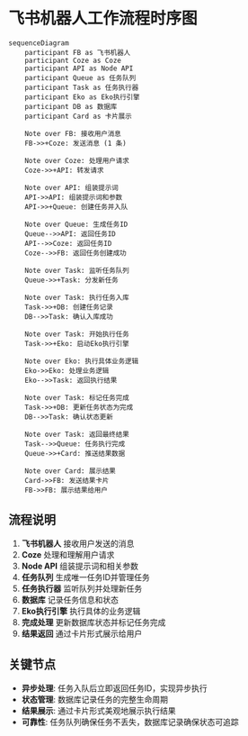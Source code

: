 # 飞书机器人工作流程时序图

```mermaid
sequenceDiagram
    participant FB as 飞书机器人
    participant Coze as Coze
    participant API as Node API
    participant Queue as 任务队列
    participant Task as 任务执行器
    participant Eko as Eko执行引擎
    participant DB as 数据库
    participant Card as 卡片展示

    Note over FB: 接收用户消息
    FB->>+Coze: 发送消息 (1 条)
    
    Note over Coze: 处理用户请求
    Coze->>+API: 转发请求
    
    Note over API: 组装提示词
    API->>API: 组装提示词和参数
    API->>+Queue: 创建任务并入队
    
    Note over Queue: 生成任务ID
    Queue-->>API: 返回任务ID
    API-->>Coze: 返回任务ID
    Coze-->>FB: 返回任务创建成功
    
    Note over Task: 监听任务队列
    Queue->>+Task: 分发新任务
    
    Note over Task: 执行任务入库
    Task->>+DB: 创建任务记录
    DB-->>Task: 确认入库成功
    
    Note over Task: 开始执行任务
    Task->>+Eko: 启动Eko执行引擎
    
    Note over Eko: 执行具体业务逻辑
    Eko->>Eko: 处理业务逻辑
    Eko-->>Task: 返回执行结果
    
    Note over Task: 标记任务完成
    Task->>+DB: 更新任务状态为完成
    DB-->>Task: 确认状态更新
    
    Note over Task: 返回最终结果
    Task-->>Queue: 任务执行完成
    Queue->>+Card: 推送结果数据
    
    Note over Card: 展示结果
    Card->>FB: 发送结果卡片
    FB->>FB: 展示结果给用户
```

## 流程说明

1. **飞书机器人** 接收用户发送的消息
2. **Coze** 处理和理解用户请求
3. **Node API** 组装提示词和相关参数
4. **任务队列** 生成唯一任务ID并管理任务
5. **任务执行器** 监听队列并处理新任务
6. **数据库** 记录任务信息和状态
7. **Eko执行引擎** 执行具体的业务逻辑
8. **完成处理** 更新数据库状态并标记任务完成
9. **结果返回** 通过卡片形式展示给用户

## 关键节点

- **异步处理**: 任务入队后立即返回任务ID，实现异步执行
- **状态管理**: 数据库记录任务的完整生命周期
- **结果展示**: 通过卡片形式美观地展示执行结果
- **可靠性**: 任务队列确保任务不丢失，数据库记录确保状态可追踪 